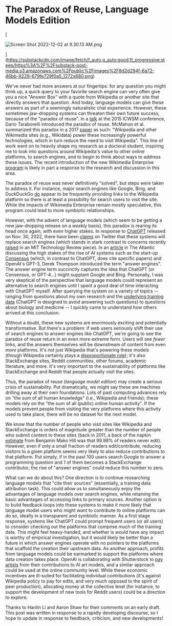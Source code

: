 # The Paradox of Reuse, Language Models Edition

[

![Screen Shot 2022-12-02 at 9.30.13 AM.png](https://substackcdn.com/image/fetch/w_1456,c_limit,f_auto,q_auto:good,fl_progressive:steep/https%3A%2F%2Fsubstack-post-media.s3.amazonaws.com%2Fpublic%2Fimages%2F8d2d294f-6a72-46bb-9229-679fe729f0a5_1272x680.png "Screen Shot 2022-12-02 at 9.30.13 AM.png")

](https://substackcdn.com/image/fetch/f_auto,q_auto:good,fl_progressive:steep/https%3A%2F%2Fsubstack-post-media.s3.amazonaws.com%2Fpublic%2Fimages%2F8d2d294f-6a72-46bb-9229-679fe729f0a5_1272x680.png)

We've never had more answers at our fingertips: for any question you might think up, a quick query to your favorite search engine can very often give you a nice "Answer Box" with a quote from Wikipedia or another site that directly answers that question. And today, language models can give these answers as part of a seemingly naturalistic chat experience. However, these sometimes jaw-dropping systems can threaten their own future success, because of the "paradox of reuse". In a [talk](https://www.slideshare.net/dartar/the-sum-of-all-human-knowledge-in-the-age-of-machines-a-new-research-agenda-for-wikimedia-icwsm-15) at the 2015 ICWSM conference, Dario Taraborelli introduced the paradox of reuse. McMahon et al. summarized this paradox in a 2017 [paper](https://www.aaai.org/ocs/index.php/ICWSM/ICWSM17/paper/viewFile/15623/14799) as such: "Wikipedia and other Wikimedia sites (e.g., Wikidata) power these increasingly powerful technologies, which in turn reduce the need to visit Wikipedia". This line of work went on to heavily shape my research as a doctoral student, inspiring me to look into questions around Wikipedia's value to other online platforms, to search engines, and to begin to think about ways to address these issues. The recent introduction of the new Wikimedia Enterprise [program](https://meta.wikimedia.org/wiki/Wikimedia_Enterprise) is likely in part a response to the research and discussion in this area.

The paradox of reuse was never definitively "solved", but steps were taken to address it. For instance, major search engines like Google, Bing, and DuckDuckGo [do](http://www.nickmvincent.com/static/wikiserp_cscw.pdf) appear to be frequently providing links to the Wikipedia platform so there is at least a possibility for search users to visit the site. While the impacts of Wikimedia Enterprise remain mostly speculative, this program could lead to more symbiotic relationships.

However, with the advent of language models (which seem to be getting a new jaw-dropping release on a *weekly* basis), this paradox is rearing its head once again, with even higher stakes. In response to [ChatGPT](https://openai.com/blog/chatgpt/) released on Nov. 30, 2022, there have been [claims](https://twitter.com/sytelus/status/1598164765385555976) on Twitter that these systems will replace search engines (which stands in stark contrast to concerns recently [raised](https://www.technologyreview.com/2022/03/29/1048439/chatbots-replace-search-engine-terrible-idea/) in an MIT Technology Review piece). In an [article](https://www.theatlantic.com/newsletters/archive/2022/12/why-the-rise-of-ai-is-the-most-important-story-of-the-year/672308/) in The Atlantic discussing the high stakes of the rise of AI systems such as the start-up [Consensus](https://consensus.app/search/) (which, in contrast to ChatGPT, does cite specific papers) and OpenAI's GPT-3, Derek Thompson introduced the term "answer engines". The answer engine term succinctly captures the idea that ChatGPT (or Consensus, or GPT-4...) might supplant Google and Bing. Personally, I was very skeptical of the perspective that language models could represent an alternative to search engines until I spent a good deal of time interacting with ChatGPT myself. After querying the system on a variety of topics -- ranging from questions about my own research and the [underlying training data](https://twitter.com/nickmvincent/status/1598478685019189248) (ChatGPT is designed to avoid answering such questions) to questions about biology and medicine -- I quickly came to understand how others arrived at this conclusion.

Without a doubt, these new systems are enormously exciting and potentially transformative. But there's a problem: if web users seriously shift their use of search engines to answer engines like ChatGPT, we're going to see the paradox of reuse return in an even more extreme form. Users will see *fewer* links, and the answers themselves will be downstream of content from even *more* platforms. It's not just Wikipedia that's powering these models (though Wikipedia certainly plays a [disproportionate role](https://www.psagroup.org/blogposts/78)); it's also StackExchange sites, Reddit communities, other forums, academic literature, and more. It's very important to the sustainability of platforms like StackExchange and Reddit that people actually visit the sites.

Thus, the paradox of reuse (*language model edition*) may create a serious crisis of sustainability. Put dramatically, we might say these are machines drilling away at their own foundations. Lots of past computing advances rely on "the sum of all human knowledge" (i.e., Wikipedia and friends); these models rely on the "the sum of all (public) online human activity". If the models prevent people from visiting the very platforms where this activity used to take place, there will be no dataset for the next model.

We know that the number of people who visit sites like Wikipedia and StackExchange is orders of magnitude greater than the number of people who submit content to these sites (back in 2011, a back of the napkin [estimate](https://mako.cc/copyrighteous/editor-to-reader-ratios-on-wikipedia) from Benjamin Mako Hill was that 99.98% of readers never edit). However, even if only a small fraction of readers edit/contribute, reducing visitors to a given platform seems very likely to also reduce contributions to that platform. Put simply, if in the past 100 users search Google to answer a programming question and 1 of them becomes a StackExchange contributor, the rise of "answer engines" could reduce this number to zero.

What can we do about this? One direction is to continue researching language models that "cite their sources" (essentially, a training data attribution task). This could allow us to simultaneously enjoy the advantages of language models over search engines, while retaining the basic advantages of accessing links to primary sources. Another option is to build feedback loops into these systems to make it more likely that language model users who might *want* to contribute to online platforms can do so, ideally in a transparent and symbiotic manner. As a first stage response, systems like ChatGPT could prompt frequent users (or all users) to consider checking out the platforms that comprise much of the training data. This might feel heavy-handed, and whether is would have any impact is worthy of empirical investigation, but it would likely be better than a future in which answer engines operate with no pointers to the platforms that scaffold the creation their upstream data. As another approach, profits from language models could be earmarked to support the platforms where data creation takes place. OpenAI is collaborating with Shutterstock to [pay artists](https://www.theverge.com/2022/10/25/23422359/shutterstock-ai-generated-art-openai-dall-e-partnership-contributors-fund-reimbursement) from their contributions to AI art models, and a similar approach could be used at the online community level. While these economic incentives are ill-suited for facilitating individual contributions (it's against Wikipedia policy to pay for edits, and very much opposed to the spirit of peer production), allocating money at the collective level (for instance, to support the development of new tools for Reddit users) could be a direction to explore.

Thanks to Hanlin Li and Aaron Shaw for their comments on an early draft. This post was written in response to a rapidly developing discourse, so I hope to update in response to feedback, criticism, and new developments!